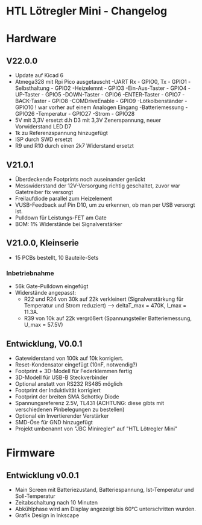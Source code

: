HTL Lötregler Mini - Changelog
==============================
# Hardware
## V22.0.0
* Update auf Kicad 6
* Atmega328 mit Rpi Pico ausgetauscht
    -UART Rx - GPIO0, Tx - GPIO1
    -Selbsthaltung - GPIO2
    -Heizelemnt - GPIO3
    -Ein-Aus-Taster - GPIO4
    -UP-Taster - GPIO5
    -DOWN-Taster - GPIO6
    -ENTER-Taster - GPIO7
    -BACK-Taster - GPIO8
    -COMDriveEnable - GPIO9
    -Lötkolbenständer - GPIO10 ! war vorher auf einem Analogen Eingang
    -Batteriemessung - GPIO26
    -Temperatur - GPIO27
    -Strom - GPIO28
* 5V mit 3,3V ersetzt d.h D3 mit 3,3V Zenerspannung, neuer Vorwiderstand LED D7
* 1k zu Referenzspannung hinzugefügt
* ISP durch SWD ersetzt
* R9 und R10 durch einen 2k7 Widerstand ersetzt

## V21.0.1
* Überdeckende Footprints noch auseinander gerückt
* Messwiderstand der 12V-Versorgung richtig geschaltet, zuvor war Gatetreiber fix versorgt
* Freilaufdiode parallel zum Heizelement
* VUSB-Feedback auf Pin D10, um zu erkennen, ob man per USB versorgt ist. 
* Pulldown für Leistungs-FET am Gate
* BOM: 1% Widerstände bei Signalverstärker

## V21.0.0, Kleinserie
* 15 PCBs bestellt, 10 Bauteile-Sets

### Inbetriebnahme
* 56k Gate-Pulldown eingefügt
* Widerstände angepasst: 
  * R22 und R24 von 30k auf 22k verkleinert 
    (Signalverstärkung für Temperatur und Strom reduziert) --> deltaT_max = 470K, I_max = 11.3A. 
  * R39 von 10k auf 22k vergrößert (Spannungsteiler Batteriemessung, U_max = 57.5V)

## Entwicklung, V0.0.1
* Gatewiderstand von 100k auf 10k korrigiert. 
* Reset-Kondensator eingefügt (10nF, notwendig?)
* Footprint + 3D-Modell für Federklemmen fertig
* 3D-Modell für USB-B Steckverbinder
* Optional anstatt von RS232 RS485 möglich
* Footprint der Induktivität korrigiert
* Footprint der breiten SMA Schottky Diode
* Spannungsreferenz 2.5V, TL431 (ACHTUNG: diese gibts mit verschiedenen Pinbelegungen zu bestellen)
* Optional ein Invertierender Verstärker
* SMD-Öse für GND hinzugefügt
* Projekt umbenannt von "JBC Miniregler" auf "HTL Lötregler Mini"


# Firmware
## Entwicklung v0.0.1
* Main Screen mit Batteriezustand, Batteriespannung, Ist-Temperatur und Soll-Temperatur
* Zeitabschaltung nach 10 Minuten
* Abkühlphase wird am Display angezeigt bis 60°C unterschritten wurden. 
* Grafik Design in Inkscape
